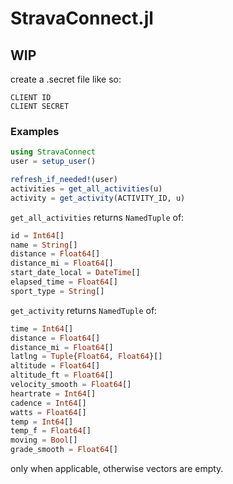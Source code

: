 # StravaConnect.jl  
## WIP

create a .secret file like so:
```
CLIENT ID
CLIENT SECRET
```

### Examples
```julia
using StravaConnect
user = setup_user()

refresh_if_needed!(user)
activities = get_all_activities(u)
activity = get_activity(ACTIVITY_ID, u)
```

`get_all_activities` returns `NamedTuple` of:  
```julia
id = Int64[]
name = String[]
distance = Float64[]
distance_mi = Float64[]
start_date_local = DateTime[]
elapsed_time = Float64[]
sport_type = String[]
```

`get_activity` returns `NamedTuple` of:  
```julia
time = Int64[]
distance = Float64[]
distance_mi = Float64[]
latlng = Tuple{Float64, Float64}[]
altitude = Float64[]
altitude_ft = Float64[]
velocity_smooth = Float64[]
heartrate = Int64[]
cadence = Int64[]
watts = Float64[]
temp = Int64[]
temp_f = Float64[]
moving = Bool[]
grade_smooth = Float64[]
```  
only when applicable, otherwise vectors are empty.
